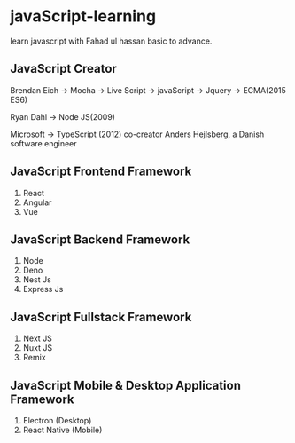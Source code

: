 # javaScript-learning

learn javascript  with Fahad ul hassan basic to advance.

## JavaScript Creator  

Brendan Eich -> Mocha -> Live Script -> javaScript -> Jquery -> ECMA(2015 ES6) 

Ryan Dahl -> Node JS(2009) 

Microsoft -> TypeScript (2012) co-creator Anders Hejlsberg, a Danish software engineer

## JavaScript Frontend Framework

1. React
2. Angular
3. Vue

## JavaScript Backend Framework

1. Node
2. Deno
3. Nest Js
4. Express Js

## JavaScript Fullstack Framework

1. Next JS
2. Nuxt JS
3. Remix

## JavaScript Mobile & Desktop Application Framework

1. Electron (Desktop)
2. React Native (Mobile)




                        
